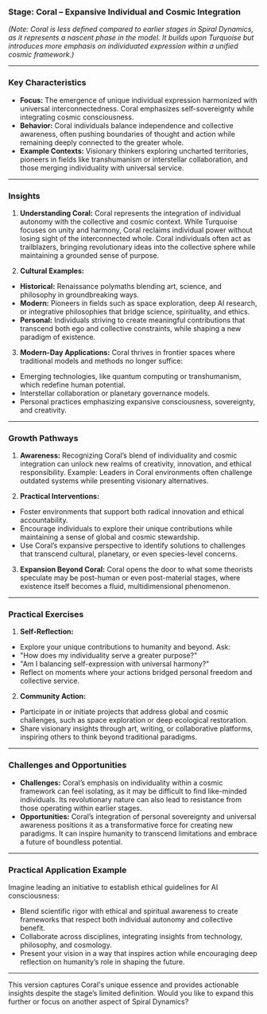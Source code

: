 ### **Stage: Coral – Expansive Individual and Cosmic Integration**
*(Note: Coral is less defined compared to earlier stages in Spiral Dynamics, as it represents a nascent phase in the model. It builds upon Turquoise but introduces more emphasis on individuated expression within a unified cosmic framework.)*

---

### **Key Characteristics**
- **Focus:** The emergence of unique individual expression harmonized with universal interconnectedness. Coral emphasizes self-sovereignty while integrating cosmic consciousness.
- **Behavior:** Coral individuals balance independence and collective awareness, often pushing boundaries of thought and action while remaining deeply connected to the greater whole.
- **Example Contexts:** Visionary thinkers exploring uncharted territories, pioneers in fields like transhumanism or interstellar collaboration, and those merging individuality with universal service.

---

### **Insights**
1. **Understanding Coral:**
 Coral represents the integration of individual autonomy with the collective and cosmic context. While Turquoise focuses on unity and harmony, Coral reclaims individual power without losing sight of the interconnected whole. Coral individuals often act as trailblazers, bringing revolutionary ideas into the collective sphere while maintaining a grounded sense of purpose.

2. **Cultural Examples:**
 - **Historical:** Renaissance polymaths blending art, science, and philosophy in groundbreaking ways.
 - **Modern:** Pioneers in fields such as space exploration, deep AI research, or integrative philosophies that bridge science, spirituality, and ethics.
 - **Personal:** Individuals striving to create meaningful contributions that transcend both ego and collective constraints, while shaping a new paradigm of existence.

3. **Modern-Day Applications:**
 Coral thrives in frontier spaces where traditional models and methods no longer suffice:
 - Emerging technologies, like quantum computing or transhumanism, which redefine human potential.
 - Interstellar collaboration or planetary governance models.
 - Personal practices emphasizing expansive consciousness, sovereignty, and creativity.

---

### **Growth Pathways**
1. **Awareness:**
 Recognizing Coral’s blend of individuality and cosmic integration can unlock new realms of creativity, innovation, and ethical responsibility.
 Example: Leaders in Coral environments often challenge outdated systems while presenting visionary alternatives.

2. **Practical Interventions:**
 - Foster environments that support both radical innovation and ethical accountability.
 - Encourage individuals to explore their unique contributions while maintaining a sense of global and cosmic stewardship.
 - Use Coral’s expansive perspective to identify solutions to challenges that transcend cultural, planetary, or even species-level concerns.

3. **Expansion Beyond Coral:**
 Coral opens the door to what some theorists speculate may be post-human or even post-material stages, where existence itself becomes a fluid, multidimensional phenomenon.

---

### **Practical Exercises**
1. **Self-Reflection:**
 - Explore your unique contributions to humanity and beyond. Ask:
 - "How does my individuality serve a greater purpose?"
 - "Am I balancing self-expression with universal harmony?"
 - Reflect on moments where your actions bridged personal freedom and collective service.

2. **Community Action:**
 - Participate in or initiate projects that address global and cosmic challenges, such as space exploration or deep ecological restoration.
 - Share visionary insights through art, writing, or collaborative platforms, inspiring others to think beyond traditional paradigms.

---

### **Challenges and Opportunities**
- **Challenges:**
 Coral’s emphasis on individuality within a cosmic framework can feel isolating, as it may be difficult to find like-minded individuals. Its revolutionary nature can also lead to resistance from those operating within earlier stages.
- **Opportunities:**
 Coral’s integration of personal sovereignty and universal awareness positions it as a transformative force for creating new paradigms. It can inspire humanity to transcend limitations and embrace a future of boundless potential.

---

### **Practical Application Example**
Imagine leading an initiative to establish ethical guidelines for AI consciousness:
- Blend scientific rigor with ethical and spiritual awareness to create frameworks that respect both individual autonomy and collective benefit.
- Collaborate across disciplines, integrating insights from technology, philosophy, and cosmology.
- Present your vision in a way that inspires action while encouraging deep reflection on humanity’s role in shaping the future.

---

This version captures Coral's unique essence and provides actionable insights despite the stage’s limited definition. Would you like to expand this further or focus on another aspect of Spiral Dynamics?
